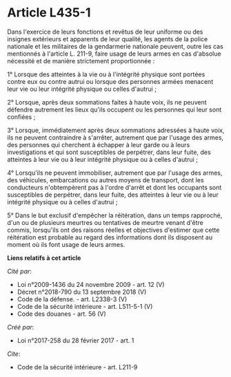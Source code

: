 # Article L435-1

Dans l'exercice de leurs fonctions et revêtus de leur uniforme ou des insignes extérieurs et apparents de leur qualité, les
agents de la police nationale et les militaires de la gendarmerie nationale peuvent, outre les cas mentionnés à l'article L.
211-9, faire usage de leurs armes en cas d'absolue nécessité et de manière strictement proportionnée : 

1° Lorsque des atteintes à la vie ou à l'intégrité physique sont portées contre eux ou contre autrui ou lorsque des personnes
armées menacent leur vie ou leur intégrité physique ou celles d'autrui ; 

2° Lorsque, après deux sommations faites à haute voix, ils ne peuvent défendre autrement les lieux qu'ils occupent ou les
personnes qui leur sont confiées ; 

3° Lorsque, immédiatement après deux sommations adressées à haute voix, ils ne peuvent contraindre à s'arrêter, autrement que
par l'usage des armes, des personnes qui cherchent à échapper à leur garde ou à leurs investigations et qui sont susceptibles
de perpétrer, dans leur fuite, des atteintes à leur vie ou à leur intégrité physique ou à celles d'autrui ; 

4° Lorsqu'ils ne peuvent immobiliser, autrement que par l'usage des armes, des véhicules, embarcations ou autres moyens de
transport, dont les conducteurs n'obtempèrent pas à l'ordre d'arrêt et dont les occupants sont susceptibles de perpétrer,
dans leur fuite, des atteintes à leur vie ou à leur intégrité physique ou à celles d'autrui ; 

5° Dans le but exclusif d'empêcher la réitération, dans un temps rapproché, d'un ou de plusieurs meurtres ou tentatives de
meurtre venant d'être commis, lorsqu'ils ont des raisons réelles et objectives d'estimer que cette réitération est probable
au regard des informations dont ils disposent au moment où ils font usage de leurs armes.

**Liens relatifs à cet article**

_Cité par_:

  - Loi n°2009-1436 du 24 novembre 2009 - art. 12 (V)
  - Décret n°2018-790 du 13 septembre 2018 (V)
  - Code de la défense. - art. L2338-3 (V)
  - Code de la sécurité intérieure - art. L511-5-1 (V)
  - Code des douanes - art. 56 (V)

_Créé par_:

  - Loi n°2017-258 du 28 février 2017 - art. 1

_Cite_:

  - Code de la sécurité intérieure - art. L211-9
